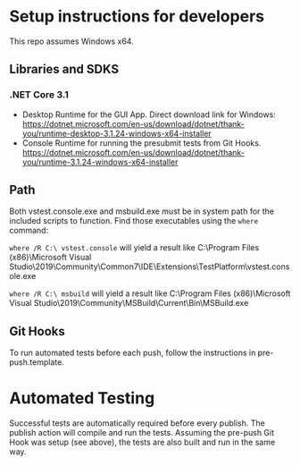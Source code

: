 # Setup instructions for developers

This repo assumes Windows x64.

## Libraries and SDKS

### .NET Core 3.1

* Desktop Runtime for the GUI App. Direct download link for Windows: https://dotnet.microsoft.com/en-us/download/dotnet/thank-you/runtime-desktop-3.1.24-windows-x64-installer
* Console Runtime for running the presubmit tests from Git Hooks. https://dotnet.microsoft.com/en-us/download/dotnet/thank-you/runtime-3.1.24-windows-x64-installer

## Path

Both vstest.console.exe and msbuild.exe must be in system path for the included scripts to function.
Find those executables using the `where` command:

`where /R C:\ vstest.console` will yield a result like C:\Program Files (x86)\Microsoft Visual Studio\2019\Community\Common7\IDE\Extensions\TestPlatform\vstest.console.exe

`where /R C:\ msbuild` will yield a result like C:\Program Files (x86)\Microsoft Visual Studio\2019\Community\MSBuild\Current\Bin\MSBuild.exe

## Git Hooks

To run automated tests before each push, follow the instructions in pre-push.template.

# Automated Testing

Successful tests are automatically required before every publish. The publish action will compile and run the tests. Assuming the pre-push Git Hook was setup (see above), the tests are also built and run in the same way.